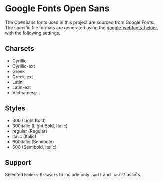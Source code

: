 # Google Fonts Open Sans
The OpenSans fonts used in this project are sourced from Google Fonts. The specific file formats are generated using the [google-webfonts-helper](https://google-webfonts-helper.herokuapp.com/fonts/open-sans?subsets=cyrillic,cyrillic-ext,greek,greek-ext,latin,latin-ext,vietnamese), with the following settings.

## Charsets
* Cyrillic
* Cyrillic-ext
* Greek
* Greek-ext
* Latin
* Latin-ext
* Vietnamese

## Styles
* 300 (Light Bold)
* 300italic (Light Bold, Italic)
* regular (Regular)
* italic (Italic)
* 600italic (Semibold)
* 600 (Semibold, Italic)

## Support
Selected `Modern Browsers` to include only `.woff` and `.woff2` assets.
